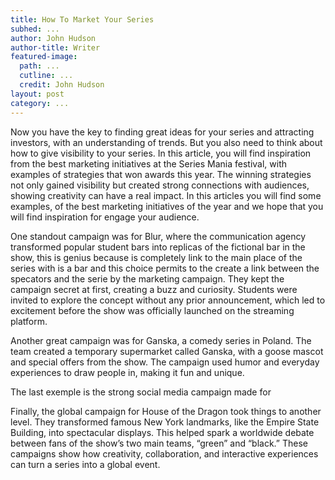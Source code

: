 ```yaml
---
title: How To Market Your Series
subhed: ...
author: John Hudson
author-title: Writer
featured-image: 
  path: ...
  cutline: ...
  credit: John Hudson
layout: post
category: ...
---
```


Now you have the key to finding great ideas for your series and attracting investors, with an understanding of trends. But you also need to think about how to give visibility to your series. In this article, you will find inspiration from the best marketing initiatives at the Series Mania festival, with examples of strategies that won awards this year. The winning strategies not only gained visibility but created strong connections with audiences, showing creativity can have a real impact. In this articles you will find some examples, of the best marketing initiatives of the year and we hope that you will find inspiration for engage your audience.

One standout campaign was for Blur, where the communication agency transformed popular student bars into replicas of the fictional bar in the show, this is genius because is completely link to the main place of the series with is a bar and this choice permits to the create a link between the specators and the serie by the marketing campaign. They kept the campaign secret at first, creating a buzz and curiosity. Students were invited to explore the concept without any prior announcement, which led to  excitement before the show was officially launched on the streaming platform.

Another great campaign was for Ganska, a comedy series in Poland. The team created a temporary supermarket called Ganska, with a goose mascot and special offers from the show. The campaign used humor and everyday experiences to draw people in, making it fun and unique.

The last exemple is the strong social media campaign made for 

Finally, the global campaign for House of the Dragon took things to another level. They transformed famous New York landmarks, like the Empire State Building, into spectacular displays. This helped spark a worldwide debate between fans of the show’s two main teams, “green” and “black.” These campaigns show how creativity, collaboration, and interactive experiences can turn a series into a global event.